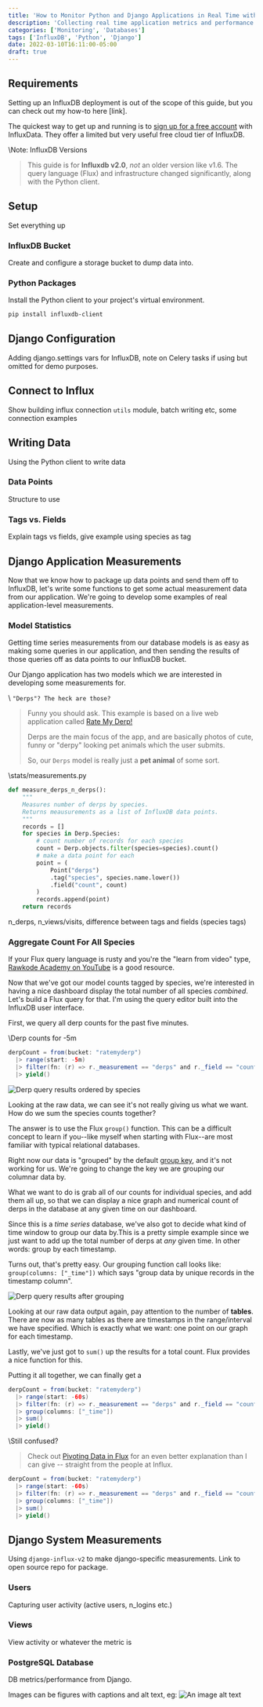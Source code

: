 ```yaml
---
title: 'How to Monitor Python and Django Applications in Real Time with InfluxDB'
description: 'Collecting real time application metrics and performance measurements is made easy with a timeseries database like InfluxDB.'
categories: ['Monitoring', 'Databases']
tags: ['InfluxDB', 'Python', 'Django']
date: 2022-03-10T16:11:00-05:00
draft: true
---
```


## Requirements

Setting up an InfluxDB deployment is out of the scope of this guide, but you can check out my how-to here [link].

The quickest way to get up and running is to [sign up for a free account](https://cloud2.influxdata.com/signup) with InfluxData. They offer a limited but very useful free cloud tier of InfluxDB.

\Note: InfluxDB Versions

> This guide is for **Influxdb v2.0**, _not_ an older version like v1.6. The query language (Flux) and infrastructure changed significantly, along with the Python client.

## Setup

Set everything up

### InfluxDB Bucket

Create and configure a storage bucket to dump data into.

### Python Packages

Install the Python client to your project's virtual environment.

```bash
pip install influxdb-client
```

## Django Configuration

Adding django.settings vars for InfluxDB, note on Celery tasks if using but omitted for demo purposes.

## Connect to Influx

Show building influx connection `utils` module, batch writing etc, some connection examples

## Writing Data

Using the Python client to write data

### Data Points

Structure to use

### Tags vs. Fields

Explain tags vs fields, give example using species as tag

## Django Application Measurements

Now that we know how to package up data points and send them off to InfluxDB, let's write some functions to get some actual measurement data from our application. We're going to develop some examples of real application-level measurements.

### Model Statistics

Getting time series measurements from our database models is as easy as making some queries in our application, and then sending the results of those queries off as data points to our InfluxDB bucket.

Our Django application has two models which we are interested in developing some measurements for.

\ `"Derps"? The heck are those?`

> Funny you should ask. This example is based on a live web application called [Rate My Derp!](https://ratemyderp.com)
>
> Derps are the main focus of the app, and are basically photos of cute, funny or "derpy" looking pet animals which the user submits.
>
> So, our `Derps` model is really just a **pet animal** of some sort.

\stats/measurements.py

```python
def measure_derps_n_derps():
    """
    Measures number of derps by species.
    Returns meausurements as a list of InfluxDB data points.
    """
    records = []
    for species in Derp.Species:
        # count number of records for each species
        count = Derp.objects.filter(species=species).count()
        # make a data point for each
        point = (
            Point("derps")
            .tag("species", species.name.lower())
            .field("count", count)
        )
        records.append(point)
    return records
```

n_derps, n_views/visits, difference between tags and fields (species tags)

### Aggregate Count For All Species

If your Flux query language is rusty and you're the "learn from video" type, [Rawkode Academy on YouTube](https://youtu.be/1jbxhuZ7m0E) is a good resource.

Now that we've got our model counts tagged by species, we're interested in having a nice dashboard display the total number of all species _combined_. Let's build a Flux query for that. I'm using the query editor built into the InfluxDB user interface.

First, we query all derp counts for the past five minutes.

\Derp counts for -5m

```java
derpCount = from(bucket: "ratemyderp")
  |> range(start: -5m)
  |> filter(fn: (r) => r._measurement == "derps" and r._field == "count")
  |> yield()
```

![Derp query results ordered by species](./images/derps-count-no-grouping.png 'Raw data output before combining species counts')

Looking at the raw data, we can see it's not really giving us what we want. How do we sum the species counts together?

The answer is to use the Flux `group()` function. This can be a difficult concept to learn if you--like myself when starting with Flux--are most familiar with typical relational databases.

Right now our data is "grouped" by the default [group key](https://docs.influxdata.com/influxdb/cloud/query-data/flux/group-data/#group-keys), and it's not working for us. We're going to change the key we are grouping our columnar data by.

What we want to do is grab all of our counts for individual species, and add them all up, so that we can display a nice graph and numerical count of derps in the database at any given time on our dashboard.

Since this is a _time series_ database, we've also got to decide what kind of time window to group our data by.This is a pretty simple example since we just want to add up the total number of derps at _any_ given time. In other words: group by each timestamp.

Turns out, that's pretty easy. Our grouping function call looks like: `group(columns: ["_time"])` which says "group data by unique records in the timestamp column".

![Derp query results after grouping](./images/derps-count-grouped-time.png 'Raw flux output after grouping our derp counts by timestamp.')

Looking at our raw data output again, pay attention to the number of **tables**. There are now as many tables as there are timestamps in the range/interval we have specified. Which is exactly what we want: one point on our graph for each timestamp.

Lastly, we've just got to `sum()` up the results for a total count. Flux provides a nice function for this.

Putting it all together, we can finally get a

```java
derpCount = from(bucket: "ratemyderp")
  |> range(start: -60s)
  |> filter(fn: (r) => r._measurement == "derps" and r._field == "count")
  |> group(columns: ["_time"])
  |> sum()
  |> yield()
```

\Still confused?

> Check out [Pivoting Data in Flux](https://www.influxdata.com/blog/how-to-pivot-data-flux-columnar-data/) for an even better explanation than I can give -- straight from the people at Influx.

```java
derpCount = from(bucket: "ratemyderp")
  |> range(start: -60s)
  |> filter(fn: (r) => r._measurement == "derps" and r._field == "count")
  |> group(columns: ["_time"])
  |> sum()
  |> yield()
```

## Django System Measurements

Using `django-influx-v2` to make django-specific measurements.
Link to open source repo for package.

### Users

Capturing user activity (active users, n_logins etc.)

### Views

View activity or whatever the metric is

### PostgreSQL Database

DB metrics/performance from Django.

Images can be figures with captions and alt text, eg:
![An image alt text](./images/1.png 'A caption for an image/figure.')
